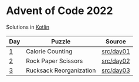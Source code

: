 # Advent of Code 2022

Solutions in [Kotlin](https://www.kotlinlang.org/)

| Day                                      | Puzzle                  | Source                             |
|------------------------------------------|-------------------------|------------------------------------|
| [1](https://adventofcode.com/2022/day/1) | Calorie Counting        | [src/day01](src/day01/main/App.kt) |
| [2](https://adventofcode.com/2022/day/2) | Rock Paper Scissors     | [src/day02](src/day02/main/App.kt) |
| [3](https://adventofcode.com/2022/day/3) | Rucksack Reorganization | [src/day03](src/day03/main/App.kt) |